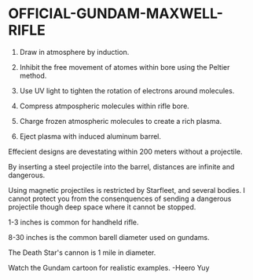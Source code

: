 # OFFICIAL-GUNDAM-MAXWELL-RIFLE

1. Draw in atmosphere by induction.

2. Inhibit the free movement of atomes within bore using the Peltier method.

3. Use UV light to tighten the rotation of electrons around molecules.

4. Compress atmpospheric molecules within rifle bore.

5. Charge frozen atmospheric molecules to create a rich plasma.

6. Eject plasma with induced aluminum barrel.

Effecient designs are devestating within 200 meters without a projectile. 

By inserting a steel projectile into the barrel, distances are infinite and dangerous.

Using magnetic projectiles is restricted by Starfleet, and several bodies. I cannot protect you from the consenquences of sending a dangerous projectile though deep space where it cannot be stopped.

1-3 inches is common for handheld rifle.

8-30 inches is the common barell diameter used on gundams.

The Death Star's cannon is 1 mile in diameter.

Watch the Gundam cartoon for realistic examples.
-Heero Yuy
